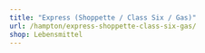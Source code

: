 ```yaml
---
title: "Express (Shoppette / Class Six / Gas)"
url: /hampton/express-shoppette-class-six-gas/
shop: Lebensmittel
---
```


